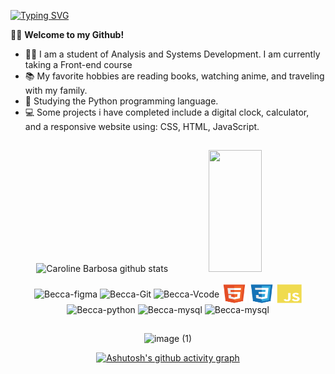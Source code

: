 [![Typing SVG](https://readme-typing-svg.herokuapp.com/?color=FFC0CB&size=35&center=true&vCenter=true&width=1000&lines=HELLO,+MY+NAME+is+Rebeca;I'm+21+years+old;I'm+from+Brazil;I+Study+Analysis+and+systems+Development;Be+Welcome!+:%29)](https://git.io/typing-svg)

🙋‍♀️ **Welcome to my Github!**
- 👩‍💻  I am a student of Analysis and Systems Development. I am currently taking a Front-end course
- 📚 My favorite hobbies are reading books, watching anime, and traveling with my family.
- 🧠 Studying the Python programming language.
- 💻 Some projects i have completed include a digital clock, calculator, and a responsive website using: CSS, HTML, JavaScript.


##

 <div align="center">  
  <img width="49%" height="195px" src="https://github-readme-stats.vercel.app/api?username=rebecaoliveira19&show_icons=true&count_private=true&hide_border=true&title_color=FFC0CB&icon_color=DB7093&text_color=FFC0CB&bg_color=0d1117" alt="Caroline Barbosa github stats" /> 
  <img width="41%" height="195px" src="https://github-readme-stats.vercel.app/api/top-langs/?username=rebecaoliveira19&layout=compact&hide_border=true&title_color=FFC0CB&text_color=DB7093&bg_color=0d1117" />

</div>

  <div align="center">
  <div style="display: inline_block"><br>
   <img align="center" alt="Becca-figma" height="30" width="40" src="https://cdn.jsdelivr.net/gh/devicons/devicon/icons/figma/figma-original.svg" />
  <img align="center" alt="Becca-Git" height="30" width="40" src="https://cdn.jsdelivr.net/gh/devicons/devicon/icons/git/git-original.svg" />
  <img align="center" alt="Becca-Vcode" height="30" width="40" src="https://cdn.jsdelivr.net/gh/devicons/devicon/icons/vscode/vscode-original.svg" />
  <img align="center" alt="Becca-HTML" height="30" width="40" src="https://raw.githubusercontent.com/devicons/devicon/master/icons/html5/html5-original.svg">
  <img align="center" alt="Becca-CSS" height="30" width="40" src="https://raw.githubusercontent.com/devicons/devicon/master/icons/css3/css3-original.svg">
  <img align="center" alt="Becca-Js" height="30" width="40" src="https://raw.githubusercontent.com/devicons/devicon/master/icons/javascript/javascript-plain.svg">
  <img align="center" alt="Becca-python" heigth="30" width="40" src="https://cdn.jsdelivr.net/gh/devicons/devicon/icons/python/python-original.svg" />
  <img align="center" alt="Becca-mysql" heigth="30" width="40"  src="https://cdn.jsdelivr.net/gh/devicons/devicon/icons/mysql/mysql-original.svg" /> 
  <img align="center" alt="Becca-mysql" heigth="30" width="40" src="https://cdn.jsdelivr.net/gh/devicons/devicon/icons/postgresql/postgresql-original.svg" />

 ##
  ![image (1)](https://github.com/rebecaoliveira19/rebecaoliveira19/assets/101948439/43d9c28c-ef31-4fa8-9297-32eb74b5cd53)
 
  
   [![Ashutosh's github activity graph](https://github-readme-activity-graph.vercel.app/graph?username=rebecaoliveira19&bg_color=0000008&color=f5d1e8&line=fb329d&point=facefd&area=true&hide_border=true)](https://github.com/ashutosh00710/github-readme-activity-graph)

  </div>

 ##


</div>
  
  
 
